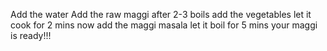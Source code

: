 Add the water
Add the raw maggi after 2-3 boils
add the vegetables
let it cook for 2 mins
now add the maggi masala
let it boil for 5 mins
your maggi is ready!!!